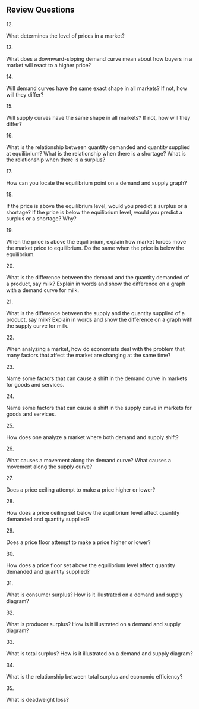 ## Review Questions

12\.

What determines the level of prices in a market?

13\.

What does a downward-sloping demand curve mean about how buyers in a
market will react to a higher price?

14\.

Will demand curves have the same exact shape in all markets? If not, how
will they differ?

15\.

Will supply curves have the same shape in all markets? If not, how will
they differ?

16\.

What is the relationship between quantity demanded and quantity supplied
at equilibrium? What is the relationship when there is a shortage? What
is the relationship when there is a surplus?

17\.

How can you locate the equilibrium point on a demand and supply graph?

18\.

If the price is above the equilibrium level, would you predict a surplus
or a shortage? If the price is below the equilibrium level, would you
predict a surplus or a shortage? Why?

19\.

When the price is above the equilibrium, explain how market forces move
the market price to equilibrium. Do the same when the price is below the
equilibrium.

20\.

What is the difference between the demand and the quantity demanded of a
product, say milk? Explain in words and show the difference on a graph
with a demand curve for milk.

21\.

What is the difference between the supply and the quantity supplied of a
product, say milk? Explain in words and show the difference on a graph
with the supply curve for milk.

22\.

When analyzing a market, how do economists deal with the problem that
many factors that affect the market are changing at the same time?

23\.

Name some factors that can cause a shift in the demand curve in markets
for goods and services.

24\.

Name some factors that can cause a shift in the supply curve in markets
for goods and services.

25\.

How does one analyze a market where both demand and supply shift?

26\.

What causes a movement along the demand curve? What causes a movement
along the supply curve?

27\.

Does a price ceiling attempt to make a price higher or lower?

28\.

How does a price ceiling set below the equilibrium level affect quantity
demanded and quantity supplied?

29\.

Does a price floor attempt to make a price higher or lower?

30\.

How does a price floor set above the equilibrium level affect quantity
demanded and quantity supplied?

31\.

What is consumer surplus? How is it illustrated on a demand and supply
diagram?

32\.

What is producer surplus? How is it illustrated on a demand and supply
diagram?

33\.

What is total surplus? How is it illustrated on a demand and supply
diagram?

34\.

What is the relationship between total surplus and economic efficiency?

35\.

What is deadweight loss?
